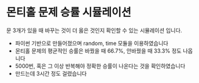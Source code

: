 # 몬티홀 문제 승률 시뮬레이션
문 3개가 있을 때 바꾸는 것이 더 옳은 것인지 확인할 수 있는 시뮬레이션 입니다.

- 파이썬 기반으로 만들어졌으며 random, time 모듈을 이용하였습니다
- 몬티홀 문제의 평균적인 승률은 바꿨을 때 66.7%, 안바꿨을 때 33.3% 정도 나옵니다
- 5000번, 혹은 그 이상 반복해야 정확한 승률이 나온다는 것을 확인하였습니다
- 만드는데 3시간 정도 걸렸습니다
